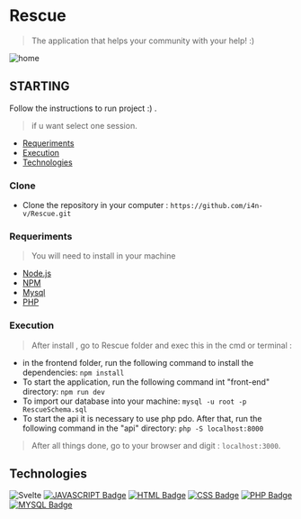 #  Rescue
> The application that helps your community with your help! :)

![home](https://user-images.githubusercontent.com/72396372/179630057-a2165f1a-2f51-4c06-b6e4-42449ecbc29f.png)

## STARTING

Follow the instructions to run project :)
 .
> if u want select one session.

- [Requeriments](#Requeriments)
- [Execution](#Execution)
- [Technologies](#Technologies)

### Clone
- Clone the repository in your computer : ``` https://github.com/i4n-v/Rescue.git ```

### Requeriments

> You will need to install in your machine

- [Node.js](https://nodejs.org/en/)
- [NPM](https://docs.npmjs.com/downloading-and-installing-node-js-and-npm)
- [Mysql](https://www.mysql.com/)
- [PHP](https://php.net)

### Execution
> After install , go to Rescue folder and exec this in the cmd or terminal : 
- in the frontend folder, run the following command to install the dependencies: ``` npm install ```
- To start the application, run the following command int "front-end" directory: ```npm run dev```
- To import our database into your machine: ``` mysql -u root -p RescueSchema.sql ```
- To start the api it is necessary to use php pdo. After that, run the following command in the "api" directory: ``` php -S localhost:8000 ``` 

> After all things done, go to your browser and digit : ```localhost:3000```.

## Technologies

![Svelte](https://img.shields.io/badge/svelte-%23f1413d.svg?style=for-the-badge&logo=svelte&logoColor=white)
[![JAVASCRIPT Badge](https://img.shields.io/badge/JavaScript-323330?style=for-the-badge&logo=javascript&logoColor=F7DF1E)](https://developer.mozilla.org/pt-BR/docs/Web/JavaScript)
[![HTML Badge](https://img.shields.io/badge/HTML5-E34F26?style=for-the-badge&logo=html5&logoColor=white)](https://developer.mozilla.org/pt-BR/docs/Web/HTML)
[![CSS Badge](https://img.shields.io/badge/CSS3-1572B6?style=for-the-badge&logo=css3&logoColor=white)](https://developer.mozilla.org/pt-BR/docs/Web/CSS)
[![PHP Badge](https://img.shields.io/badge/PHP-777BB4?style=for-the-badge&logo=php&logoColor=white)](https://www.php.net/docs.php)
[![MYSQL Badge](https://img.shields.io/badge/MySQL-00000F?style=for-the-badge&logo=mysql&logoColor=white)](https://docs.oracle.com/cd/E17952_01/index.html)

